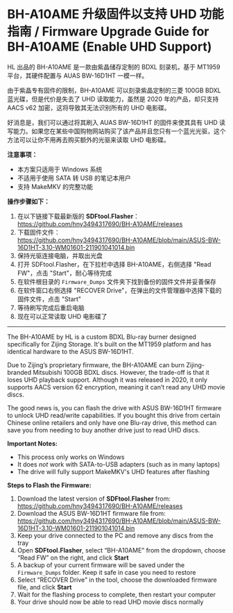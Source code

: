 # BH-A10AME 升级固件以支持 UHD 功能指南 / Firmware Upgrade Guide for BH-A10AME (Enable UHD Support)


HL 出品的 BH-A10AME 是一款由紫晶储存定制的 BDXL 刻录机，基于 MT1959 平台，其硬件配置与 AUAS BW-16D1HT 一模一样。

由于紫晶专有固件的限制，BH-A10AME 可以刻录紫晶定制的三菱 100GB BDXL 蓝光碟，但是代价是失去了 UHD 读取能力，虽然是 2020 年的产品，却只支持 AACS v62 加密，这将导致其无法识别所有的 UHD 电影碟。

好消息是，我们可以通过将其刷入 AUAS BW-16D1HT 的固件来使其具有 UHD 读写能力。如果您在某些中国购物网站购买了该产品并且您只有一个蓝光光驱，这个方法可以让你不用再去购买额外的光驱来读取 UHD 电影碟。

**注意事项：**  
- 本方案只适用于 Windows 系统  
- 不适用于使用 SATA 转 USB 的笔记本用户  
- 支持 MakeMKV 的完整功能

**操作步骤如下：**

1. 在以下链接下载最新版的 **SDFtool.Flasher**：  
   https://github.com/hny3494317690/BH-A10AME/releases  
2. 下载固件文件：  
   https://github.com/hny3494317690/BH-A10AME/blob/main/ASUS-BW-16D1HT-3.10-WM01601-211901041014.bin  
3. 保持光驱连接电脑，并取出光盘  
4. 打开 SDFtool.Flasher，在下拉栏中选择 BH-A10AME，右侧选择 "Read FW"，点击 "Start"，耐心等待完成  
5. 在软件根目录的 `Firmware_Dumps` 文件夹下找到备份的固件文件并妥善保存  
6. 在软件窗口右侧选择 "RECOVER Drive"，在弹出的文件管理器中选择下载的固件文件，点击 "Start"  
7. 等待刷写完成后重启电脑  
8. 现在可以正常读取 UHD 电影碟了

---


The BH-A10AME by HL is a custom BDXL Blu-ray burner designed specifically for Zijing Storage. It's built on the MT1959 platform and has identical hardware to the ASUS BW-16D1HT.

Due to Zijing’s proprietary firmware, the BH-A10AME can burn Zijing-branded Mitsubishi 100GB BDXL discs. However, the trade-off is that it loses UHD playback support. Although it was released in 2020, it only supports AACS version 62 encryption, meaning it can’t read any UHD movie discs.

The good news is, you can flash the drive with ASUS BW-16D1HT firmware to unlock UHD read/write capabilities. If you bought this drive from certain Chinese online retailers and only have one Blu-ray drive, this method can save you from needing to buy another drive just to read UHD discs.

**Important Notes:**  
- This process only works on Windows  
- It does *not* work with SATA-to-USB adapters (such as in many laptops)  
- The drive will fully support MakeMKV's UHD features after flashing

**Steps to Flash the Firmware:**

1. Download the latest version of **SDFtool.Flasher** from:  
   https://github.com/hny3494317690/BH-A10AME/releases  
2. Download the ASUS BW-16D1HT firmware file from:  
   https://github.com/hny3494317690/BH-A10AME/blob/main/ASUS-BW-16D1HT-3.10-WM01601-211901041014.bin  
3. Keep your drive connected to the PC and remove any discs from the tray  
4. Open **SDFtool.Flasher**, select “BH-A10AME” from the dropdown, choose “Read FW” on the right, and click **Start**  
5. A backup of your current firmware will be saved under the `Firmware_Dumps` folder. Keep it safe in case you need to restore  
6. Select “RECOVER Drive” in the tool, choose the downloaded firmware file, and click **Start**  
7. Wait for the flashing process to complete, then restart your computer  
8. Your drive should now be able to read UHD movie discs normally